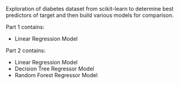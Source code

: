 Exploration of diabetes dataset from scikit-learn to determine best predictors of target and then build various models for comparison.

Part 1 contains:
- Linear Regression Model

Part 2 contains:
- Linear Regression Model
- Decision Tree Regressor Model
- Random Forest Regressor Model
